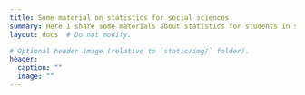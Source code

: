 ```yaml
---
title: Some material on statistics for social sciences
summary: Here I share some materials about statistics for students in social sciences, most of the material is intuitive and aims to give intuitions behind concepts.
layout: docs  # Do not modify.

# Optional header image (relative to `static/img/` folder).
header:
  caption: ""
  image: ""
---
```







